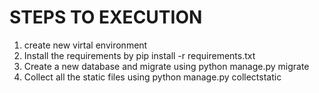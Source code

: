 # STEPS TO EXECUTION
1. create new virtal environment <br />
2. Install the requirements by pip install -r requirements.txt <br />
3. Create a new database and migrate using python manage.py migrate <br />
4. Collect all the static files using python manage.py collectstatic <br />

